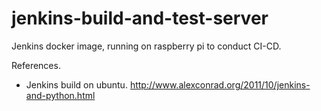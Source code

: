 # jenkins-build-and-test-server
Jenkins docker image, running on raspberry pi to conduct CI-CD.


References.
 - Jenkins build on ubuntu. http://www.alexconrad.org/2011/10/jenkins-and-python.html
